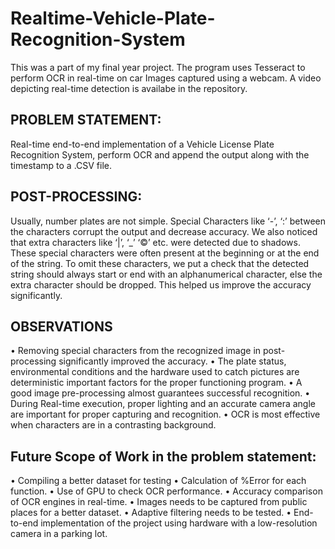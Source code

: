 # Realtime-Vehicle-Plate-Recognition-System
This was a part of my final year project. The program uses Tesseract to perform OCR in real-time on car Images captured using a webcam. A video depicting real-time detection is availabe in the repository.

## PROBLEM STATEMENT:

Real-time end-to-end implementation of a Vehicle License Plate Recognition System, perform OCR and append the output along with the timestamp to a .CSV file.

## POST-PROCESSING:

Usually, number plates are not simple. Special Characters like ‘-’, ‘:’ between the characters corrupt the output and decrease accuracy. We also noticed that extra characters like ‘|’, ‘_’ ‘©’ etc. were detected due to shadows. These special characters were often present at the beginning or at the end of the string. To omit these characters, we put a check that the detected string should always start or end with an alphanumerical character, else the extra character should be dropped. This helped us improve the accuracy significantly. 

## OBSERVATIONS

•	Removing special characters from the recognized image in post-processing significantly improved the accuracy. 
•	The plate status, environmental conditions and the hardware used to catch pictures are deterministic important factors for the proper functioning program.
•	A good image pre-processing almost guarantees successful recognition.
•	During Real-time execution, proper lighting and an accurate camera angle are important for proper capturing and recognition.
•	OCR is most effective when characters are in a contrasting background. 


## Future Scope of Work in the problem statement:
•	Compiling a better dataset for testing
•	Calculation of %Error for each function.
•	Use of GPU to check OCR performance.
•	Accuracy comparison of OCR engines in real-time. 
•	Images needs to be captured from public places for a better dataset.
•	Adaptive filtering needs to be tested.
•	End-to-end implementation of the project using hardware with a low-resolution camera in a parking lot.
